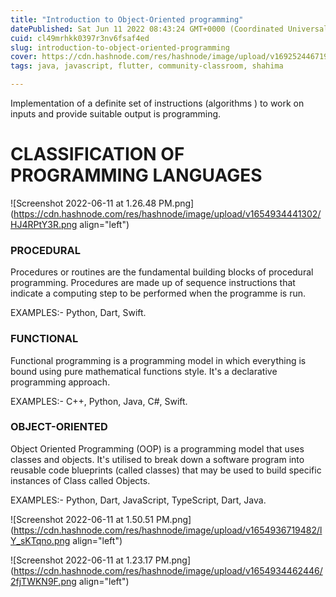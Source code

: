 ```yaml
---
title: "Introduction to Object-Oriented programming"
datePublished: Sat Jun 11 2022 08:43:24 GMT+0000 (Coordinated Universal Time)
cuid: cl49mrhkk0397r3nv6fsaf4ed
slug: introduction-to-object-oriented-programming
cover: https://cdn.hashnode.com/res/hashnode/image/upload/v1692524467191/354a74db-88af-4334-8667-ff462f18869a.png
tags: java, javascript, flutter, community-classroom, shahima

---
```


Implementation of a definite set of instructions (algorithms ) to work on inputs and provide suitable output is programming.

# CLASSIFICATION OF PROGRAMMING LANGUAGES

![Screenshot 2022-06-11 at 1.26.48 PM.png](https://cdn.hashnode.com/res/hashnode/image/upload/v1654934441302/HJ4RPtY3R.png align="left")

### PROCEDURAL

Procedures or routines are the fundamental building blocks of procedural programming. Procedures are made up of sequence instructions that indicate a computing step to be performed when the programme is run.

EXAMPLES:- Python, Dart, Swift.

### FUNCTIONAL

Functional programming is a programming model in which everything is bound using pure mathematical functions style. It's a declarative programming approach.

EXAMPLES:- C++, Python, Java, C#, Swift.

### OBJECT-ORIENTED

Object Oriented Programming (OOP) is a programming model that uses classes and objects. It's utilised to break down a software program into reusable code blueprints (called classes) that may be used to build specific instances of Class called Objects.

EXAMPLES:- Python, Dart, JavaScript, TypeScript, Dart, Java.

![Screenshot 2022-06-11 at 1.50.51 PM.png](https://cdn.hashnode.com/res/hashnode/image/upload/v1654936719482/lY_sKTqno.png align="left")

![Screenshot 2022-06-11 at 1.23.17 PM.png](https://cdn.hashnode.com/res/hashnode/image/upload/v1654934462446/2fjTWKN9F.png align="left")